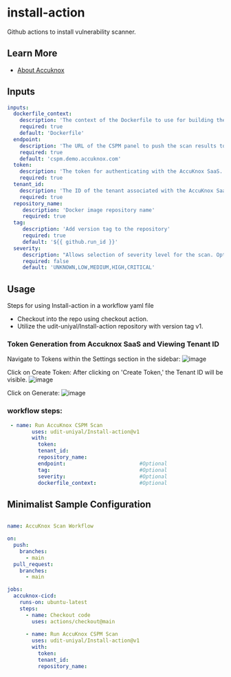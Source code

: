 # install-action

Github actions to install vulnerability scanner.

## Learn More

- [About Accuknox](https://www.accuknox.com/)

## Inputs

```yaml
inputs:
  dockerfile_context:
    description: 'The context of the Dockerfile to use for building the image.'
    required: true
    default: 'Dockerfile'
  endpoint:
    description: 'The URL of the CSPM panel to push the scan results to.'
    required: true
    default: 'cspm.demo.accuknox.com'
  token:
    description: 'The token for authenticating with the AccuKnox SaaS.'
    required: true
  tenant_id:
    description: 'The ID of the tenant associated with the AccuKnox SaaS.'
    required: true
  repository_name: 
     description: 'Docker image repository name'
     required: true
  tag:
     description: 'Add version tag to the repository'
     required: true
     default: '${{ github.run_id }}'
  severity:
     description: "Allows selection of severity level for the scan. Options include UNKNOWN, LOW, MEDIUM, HIGH, CRITICAL. If specified, the scan will target vulnerabilities of the selected severity level."
     required: false
     default: 'UNKNOWN,LOW,MEDIUM,HIGH,CRITICAL'
```

## Usage

Steps for using Install-action in a workflow yaml file 
- Checkout into the repo using checkout action.
- Utilize the udit-uniyal/Install-action repository with version tag v1.

### Token Generation from Accuknox SaaS and Viewing Tenant ID

Navigate to Tokens within the Settings section in the sidebar:
![image](https://github.com/udit-uniyal/Install-action/assets/115368361/2d3d0854-de77-4b51-87cd-7e284904bff4)

Click on Create Token: 
After clicking on 'Create Token,' the Tenant ID will be visible.
![image](https://github.com/udit-uniyal/Install-action/assets/115368361/20680bb9-fd35-4653-9106-d1ff8018cadb)

Click on Generate:
![image](https://github.com/udit-uniyal/Install-action/assets/115368361/918aac30-4289-4fcf-b6ff-c6fb116f3266)

### workflow steps:

```yaml
 - name: Run AccuKnox CSPM Scan
        uses: udit-uniyal/Install-action@v1
        with:                      
          token: 
          tenant_id: 
          repository_name:
          endpoint:                        #Optional
          tag:                             #Optional
          severity:                        #Optional
          dockerfile_context:              #Optional
```


## Minimalist Sample Configuration 

```yaml

name: AccuKnox Scan Workflow

on:
  push:
    branches:
      - main
  pull_request:
    branches:
      - main

jobs:
  accuknox-cicd:
    runs-on: ubuntu-latest
    steps:
      - name: Checkout code
        uses: actions/checkout@main  
     
      - name: Run AccuKnox CSPM Scan
        uses: udit-uniyal/Install-action@v1
        with:
          token: 
          tenant_id: 
          repository_name: 
```
